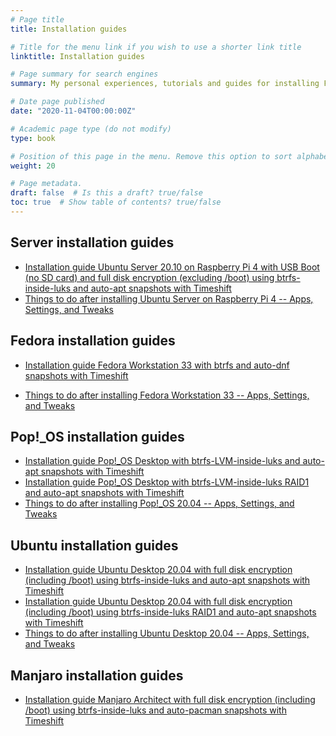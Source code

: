 ```yaml
---
# Page title
title: Installation guides

# Title for the menu link if you wish to use a shorter link title
linktitle: Installation guides

# Page summary for search engines
summary: My personal experiences, tutorials and guides for installing Fedora, Pop!_OS, Ubuntu and Manjaro Linux.

# Date page published
date: "2020-11-04T00:00:00Z"

# Academic page type (do not modify)
type: book

# Position of this page in the menu. Remove this option to sort alphabetically
weight: 20

# Page metadata.
draft: false  # Is this a draft? true/false
toc: true  # Show table of contents? true/false
---
```


## Server installation guides

- [Installation guide Ubuntu Server 20.10 on Raspberry Pi 4 with USB Boot (no SD card) and full disk encryption (excluding /boot) using btrfs-inside-luks and auto-apt snapshots with Timeshift](raspi-btrfs)
- [Things to do after installing Ubuntu Server on Raspberry Pi 4 -- Apps, Settings, and Tweaks](raspi-post-install)
<!-- - [Installation guide VPS Ubuntu Server 20.04 with full disk encryption (including /boot) using btrfs-inside-luks RAID1 and auto-apt snapshots with BTRBK (coming soon)](vps-btrfs-raid1) -->


## Fedora installation guides

- [Installation guide Fedora Workstation 33 with btrfs and auto-dnf snapshots with Timeshift](fedora-btrfs)
<!-- - [Installation guide Fedora Workstation 33 with btrfs RAID1 and auto-dnf snapshots with Timeshift (Not Yet)](fedora-btrfs-raid1) -->
- [Things to do after installing Fedora Workstation 33 -- Apps, Settings, and Tweaks](fedora-post-install)

## Pop!_OS installation guides

- [Installation guide Pop!_OS Desktop with btrfs-LVM-inside-luks and auto-apt snapshots with Timeshift](pop-os-btrfs)
- [Installation guide Pop!_OS Desktop with btrfs-LVM-inside-luks RAID1 and auto-apt snapshots with Timeshift](pop-os-btrfs-raid1)
- [Things to do after installing Pop!_OS 20.04 -- Apps, Settings, and Tweaks](pop-os-post-install)

## Ubuntu installation guides

- [Installation guide Ubuntu Desktop 20.04 with full disk encryption (including /boot) using btrfs-inside-luks and auto-apt snapshots with Timeshift](ubuntu-btrfs)
- [Installation guide Ubuntu Desktop 20.04 with full disk encryption (including /boot) using btrfs-inside-luks RAID1 and auto-apt snapshots with Timeshift](ubuntu-btrfs-raid1)
- [Things to do after installing Ubuntu Desktop 20.04 -- Apps, Settings, and Tweaks](ubuntu-post-install)

## Manjaro installation guides

- [Installation guide Manjaro Architect with full disk encryption (including /boot) using btrfs-inside-luks and auto-pacman snapshots with Timeshift](manjaro-btrfs)
<!-- - [Installation guide Manjaro Architect with full disk encryption (including /boot) using btrfs-inside-luks RAID1 and auto-pacman snapshots with Timeshift](manjaro-btrfs-raid1) -->
<!-- - [Things to do after installing Manjaro -- Apps, Settings, and Tweaks](manjaro-post-install) -->

